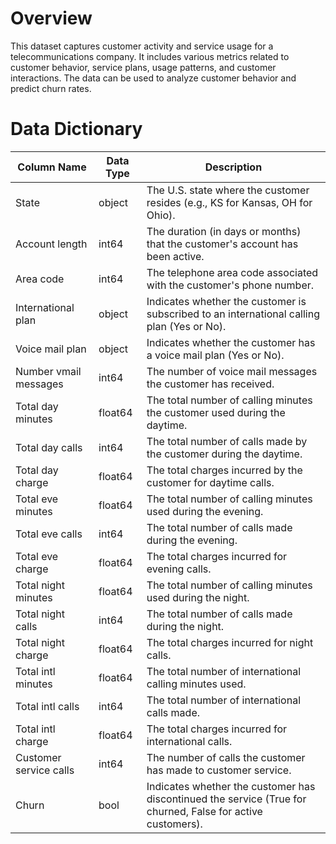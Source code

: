 #  Overview

This dataset captures customer activity and service usage for a telecommunications company. It includes various metrics related to customer behavior, service plans, usage patterns, and customer interactions. The data can be used to analyze customer behavior and predict churn rates.

# Data Dictionary
| Column Name | Data Type | Description |
| --- | --- | --- |
| State | object | The U.S. state where the customer resides (e.g., KS for Kansas, OH for Ohio). |
| Account length | int64 | The duration (in days or months) that the customer's account has been active. |
| Area code | int64 | The telephone area code associated with the customer's phone number. |
| International plan | object | Indicates whether the customer is subscribed to an international calling plan (Yes or No). |
| Voice mail plan | object | Indicates whether the customer has a voice mail plan (Yes or No). |
| Number vmail messages | int64 | The number of voice mail messages the customer has received. |
| Total day minutes | float64 | The total number of calling minutes the customer used during the daytime. |
| Total day calls | int64 | The total number of calls made by the customer during the daytime. |
| Total day charge | float64 | The total charges incurred by the customer for daytime calls. |
| Total eve minutes | float64 | The total number of calling minutes used during the evening. |
| Total eve calls | int64 | The total number of calls made during the evening. |
| Total eve charge | float64 | The total charges incurred for evening calls. |
| Total night minutes | float64 | The total number of calling minutes used during the night. |
| Total night calls | int64 | The total number of calls made during the night. |
| Total night charge | float64 | The total charges incurred for night calls. |
| Total intl minutes | float64 | The total number of international calling minutes used. |
| Total intl calls | int64 | The total number of international calls made. |
| Total intl charge | float64 | The total charges incurred for international calls. |
| Customer service calls | int64 | The number of calls the customer has made to customer service. |
| Churn | bool | Indicates whether the customer has discontinued the service (True for churned, False for active customers). |